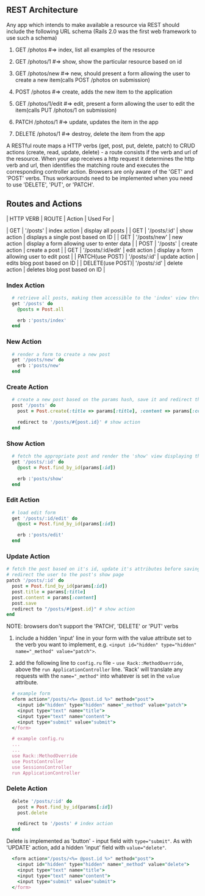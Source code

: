 ## REST Architecture

Any app which intends to make available a resource via REST should include the following URL schema (Rails 2.0 was the first web framework to use such a schema)

1. GET /photos #=> index, list all examples of the resource
2. GET /photos/1 #=> show, show the particular resource based on id

3. GET /photos/new #=> new, should present a form allowing the user to create a new item(calls POST /photos on submission)
4. POST /photos #=> create, adds the new item to the application

5. GET /photos/1/edit #=> edit, present a form allowing the user to edit the item(calls PUT /photos/1 on submission)
6. PATCH /photos/1 #=> update, updates the item in the app

7. DELETE /photos/1 #=> destroy, delete the item from the app


A RESTful route maps a HTTP verbs (get, post, put, delete, patch) to CRUD actions (create, read, update, delete) - a route consists if the verb and url of the resource. When your app receives a http request it determines the http verb and url, then identifies the matching route and executes the corresponding controller action. Browsers are only aware of the 'GET' and 'POST' verbs. Thus workarounds need to be implemented when you need to use 'DELETE', 'PUT', or 'PATCH'.


## Routes and Actions

| HTTP VERB       | ROUTE             | Action        | Used For |

| GET             | '/posts'          | index action  | display all posts |
| GET             | '/posts/:id'      | show action   | displays a single post based on ID |
| GET             | '/posts/new'      | new action    | display a form allowing user to enter data |
| POST            | '/posts'          | create action | create a post |
| GET             | '/posts/:id/edit' | edit action   | display a form allowing user to edit post |
| PATCH(use POST) | '/posts/:id'      | update action | edits blog post based on ID |
| DELETE(use POST)| '/posts/:id'      | delete action | deletes blog post based on ID |  


### Index Action

```ruby
  # retrieve all posts, making them accessible to the 'index' view through the '@posts' instance variable
  get '/posts' do
    @posts = Post.all

    erb :'posts/index'
  end
```


### New Action

```ruby
  # render a form to create a new post
  get '/posts/new' do
    erb :'posts/new'
  end
```

### Create Action

```ruby
  # create a new post based on the params hash, save it and redirect the user to the 'show' page
  post '/posts' do
    post = Post.create(:title => params[:title], :content => params[:content])

    redirect to '/posts/#{post.id}' # show action
  end
```

### Show Action

```ruby
  # fetch the appropriate post and render the 'show' view displaying the post
  get '/posts/:id' do
    @post = Post.find_by_id(params[:id])

    erb :'posts/show'
  end
```

### Edit Action

```ruby
  # load edit form
  get '/posts/:id/edit' do  
    @post = Post.find_by_id(params[:id])

    erb :'posts/edit'
  end
```

### Update Action

```ruby
# fetch the post based on it's id, update it's attributes before saving the updated post
# redirect the user to the post's show page
patch '/posts/:id' do
  post = Post.find_by_id(params[:id])
  post.title = params[:title]
  post.content = params[:content]
  post.save
  redirect to "/posts/#{post.id}" # show action
end
```

NOTE: browsers don't support the 'PATCH', 'DELETE' or 'PUT' verbs

  1. include a hidden 'input' line in your form with the value attribute set to the verb you want to implement, e.g. `<input id="hidden" type="hidden" name="_method" value="patch">`.

  2. add the following line to `config.ru` file - `use Rack::MethodOverride`, above the `run ApplicationController` line. 'Rack' will translate any requests with the `name="_method"` into whatever is set in the `value` attribute.

```ruby
  # example form
  <form action="/posts/<%= @post.id %>" method="post">
    <input id="hidden" type="hidden" name="_method" value="patch">
    <input type="text" name="title">
    <input type="text" name="content">
    <input type="submit" value="submit">
  </form>

  # example config.ru
  ...
  ...
  use Rack::MethodOverride
  use PostsController
  use SessionsController
  run ApplicationController
```

### Delete Action

```ruby
  delete '/posts/:id' do
    post = Post.find_by_id(params[:id])
    post.delete

    redirect to '/posts' # index action
  end
```

Delete is implemented as 'button' - input field with `type="submit"`. As with 'UPDATE' action, add a hidden 'input' field with `value="delete"`.

```ruby
  <form action="/posts/<%= @post.id %>" method="post">
    <input id="hidden" type="hidden" name="_method" value="delete">
    <input type="text" name="title">
    <input type="text" name="content">
    <input type="submit" value="submit">
  </form>
```
